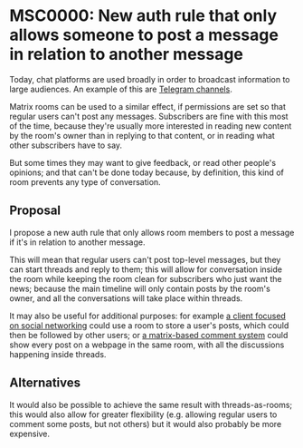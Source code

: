 # MSC0000: New auth rule that only allows someone to post a message in relation to another message

Today, chat platforms are used broadly in order to broadcast information to large audiences. An example of this are [Telegram channels](https://telegram.org/tour/channels).

Matrix rooms can be used to a similar effect, if permissions are set so that regular users can't post any messages. Subscribers are fine with this most of the time, because they're usually more interested in reading new content by the room's owner than in replying to that content, or in reading what other subscribers have to say.

But some times they may want to give feedback, or read other people's opinions; and that can't be done today because, by definition, this kind of room prevents any type of conversation.  

## Proposal

I propose a new auth rule that only allows room members to post a message if it's in relation to another message.

This will mean that regular users can't post top-level messages, but they can start threads and reply to them; this will allow for conversation inside the room while keeping the room clean for subscribers who just want the news; because the main timeline will only contain posts by the room's owner, and all the conversations will take place within threads.

It may also be useful for additional purposes: for example [a client focused on social networking](https://matrix.org/blog/2020/12/18/introducing-cerulean) could use a room to store a user's posts, which could then be followed by other users; or [a matrix-based comment system](https://cactus.chat/) could show every post on a webpage in the same room, with all the discussions happening inside threads.

## Alternatives

It would also be possible to achieve the same result with threads-as-rooms; this would also allow for greater flexibility (e.g. allowing regular users to comment some posts, but not others) but it would also probably be more expensive.
